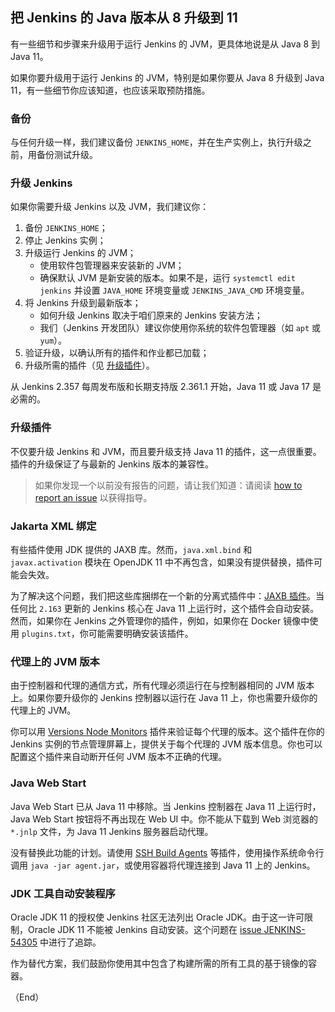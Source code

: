 ## 把 Jenkins 的 Java 版本从 8 升级到 11

有一些细节和步骤来升级用于运行 Jenkins 的 JVM，更具体地说是从 Java 8 到 Java 11。

如果你要升级用于运行 Jenkins 的 JVM，特别是如果你要从 Java 8 升级到 Java 11，有一些细节你应该知道，也应该采取预防措施。


### 备份

与任何升级一样，我们建议备份 `JENKINS_HOME`，并在生产实例上，执行升级之前，用备份测试升级。


### 升级 Jenkins

如果你需要升级 Jenkins 以及 JVM，我们建议你：

1. 备份 `JENKINS_HOME`；
2. 停止 Jenkins 实例；
3. 升级运行 Jenkins 的 JVM；
    - 使用软件包管理器来安装新的 JVM；
    - 确保默认 JVM 是新安装的版本。如果不是，运行 `systemctl edit jenkins` 并设置 `JAVA_HOME` 环境变量或 `JENKINS_JAVA_CMD` 环境变量。
4. 将 Jenkins 升级到最新版本；
    - 如何升级 Jenkins 取决于咱们原来的 Jenkins 安装方法；
    - 我们（Jenkins 开发团队）建议你使用你系统的软件包管理器（如 `apt` 或 `yum`）。
5. 验证升级，以确认所有的插件和作业都已加载；
6. 升级所需的插件（见 [升级插件](#升级插件)）。

从 Jenkins 2.357 每周发布版和长期支持版 2.361.1 开始，Java 11 或 Java 17 是必需的。


### 升级插件

不仅要升级 Jenkins 和 JVM，而且要升级支持 Java 11 的插件，这一点很重要。插件的升级保证了与最新的 Jenkins 版本的兼容性。

> 如果你发现一个以前没有报告的问题，请让我们知道：请阅读 [how to report an issue](https://www.jenkins.io/participate/report-issue/#issue-reporting) 以获得指导。


### Jakarta XML 绑定

有些插件使用 JDK 提供的 JAXB 库。然而，`java.xml.bind` 和 `javax.activation` 模块在 OpenJDK 11 中不再包含，如果没有提供替换，插件可能会失效。

为了解决这个问题，我们把这些库捆绑在一个新的分离式插件中：[JAXB 插件](https://plugins.jenkins.io/jaxb)。当任何比 `2.163` 更新的 Jenkins 核心在 Java 11 上运行时，这个插件会自动安装。然而，如果你在 Jenkins 之外管理你的插件，例如，如果你在 Docker 镜像中使用 `plugins.txt`，你可能需要明确安装该插件。


### 代理上的 JVM 版本

由于控制器和代理的通信方式，所有代理必须运行在与控制器相同的 JVM 版本上。如果你要升级你的 Jenkins 控制器以运行在 Java 11 上，你也需要升级你的代理上的 JVM。

你可以用 [Versions Node Monitors](https://plugins.jenkins.io/versioncolumn) 插件来验证每个代理的版本。这个插件在你的 Jenkins 实例的节点管理屏幕上，提供关于每个代理的 JVM 版本信息。你也可以配置这个插件来自动断开任何 JVM 版本不正确的代理。


### Java Web Start

Java Web Start 已从 Java 11 中移除。当 Jenkins 控制器在 Java 11 上运行时，Java Web Start 按钮将不再出现在 Web UI 中。你不能从下载到 Web 浏览器的 `*.jnlp` 文件，为 Java 11 Jenkins 服务器启动代理。

没有替换此功能的计划。请使用 [SSH Build Agents](https://plugins.jenkins.io/ssh-slaves) 等插件，使用操作系统命令行调用 `java -jar agent.jar`，或使用容器将代理连接到 Java 11 上的 Jenkins。


### JDK 工具自动安装程序

Oracle JDK 11 的授权使 Jenkins 社区无法列出 Oracle JDK。由于这一许可限制，Oracle JDK 11 不能被 Jenkins 自动安装。这个问题在 [issue JENKINS-54305](https://issues.jenkins.io/browse/JENKINS-54305) 中进行了追踪。

作为替代方案，我们鼓励你使用其中包含了构建所需的所有工具的基于镜像的容器。


（End）


